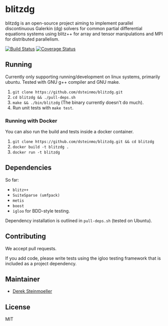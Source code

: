 # blitzdg

blitzdg is an open-source project aiming to implement parallel discontinuous Galerkin (dg) solvers for common partial differential equations systems using blitz++ for array and tensor manipulations and MPI for distributed parallelism.

[![Build Status](https://travis-ci.org/dsteinmo/blitzdg.svg?branch=master)](https://travis-ci.org/dsteinmo/blitzdg)  [![Coverage Status](https://coveralls.io/repos/github/dsteinmo/blitzdg/badge.svg)](https://coveralls.io/github/dsteinmo/blitzdg)

## Running

Currently only supporting running/development on linux systems, primarily ubuntu. Tested with GNU g++ compiler and GNU make.

1. `git clone https://github.com/dsteinmo/blitzdg.git`
2. `cd blitzdg && ./pull-deps.sh`
3.  `make && ./bin/blitzdg` (The binary currently doesn't do much).
4. Run unit tests with `make test`.

### Running with Docker

You can also run the build and tests inside a docker container.

1. `git clone https://github.com/dsteinmo/blitzdg.git && cd blitzdg`
2. `docker build -t blitzdg .`
3. `docker run -t blitzdg`

## Dependencies

So far: 

* `blitz++`
* `SuiteSparse (umfpack)`
* `metis`
* `boost`
* `igloo` for BDD-style testing.

Dependency installation is outlined in `pull-deps.sh` (tested on Ubuntu).

## Contributing

We accept pull requests. 

If you add code, please write tests using the igloo testing framework that is included as a project dependency.

## Maintainer

* [Derek Steinmoeller](https://github.com/dsteinmo)

## License

MIT